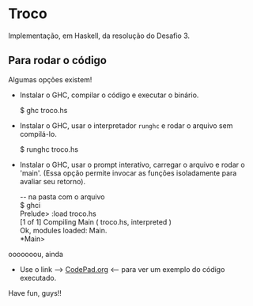 # Troco

Implementação, em Haskell, da resolução do Desafio 3.  

## Para rodar o código

Algumas opções existem!

* Instalar o GHC, compilar o código e executar o binário.

    $ ghc troco.hs

* Instalar o GHC, usar o interpretador `runghc` e rodar o arquivo sem
compilá-lo.

    $ runghc troco.hs

* Instalar o GHC, usar o prompt interativo, carregar o arquivo e rodar o 'main'.
(Essa opção permite invocar as funções isoladamente para avaliar seu retorno).

    -- na pasta com o arquivo  
    $ ghci  
    Prelude> :load troco.hs  
    [1 of 1] Compiling Main         ( troco.hs, interpreted )  
    Ok, modules loaded: Main.  
    *Main>

ooooooou, ainda

* Use o link --> [CodePad.org](http://codepad.org/jJ7mg0DK) <-- para ver um
exemplo do código executado.


Have fun, guys!!
